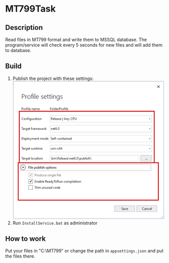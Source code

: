 # MT799Task

## Description

Read files in MT799 format and write them to MSSQL database.
The program/service will check every 5 seconds for new files and will add them to database.

## Build
1. Publish the project with these settings:
![alt text](images/settings.png)
2. Run ``InstallService.bat`` as administrator

## How to work
Put your files in "C:\MT799" or change the path in ``appsettings.json`` and put the files there.
